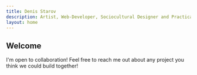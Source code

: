 ```yaml
---
title: Denis Starov
description: Artist, Web-Developer, Sociocultural Designer and Practical Philosopher
layout: home
---
```



## Welcome

I'm open to collaboration! Feel free to reach me out about any project you think we could build together!
